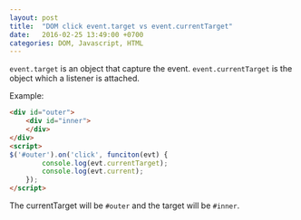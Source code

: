 ```yaml
---
layout: post
title:  "DOM click event.target vs event.currentTarget"
date:   2016-02-25 13:49:00 +0700
categories: DOM, Javascript, HTML 
---
```


`event.target` is an object that capture the event.
`event.currentTarget` is the object which a listener is attached.

Example:
```html
<div id="outer">
    <div id="inner">
    </div>
</div>
<script>
$('#outer').on('click', funciton(evt) {
        console.log(evt.currentTarget);
        console.log(evt.current);
    });
</script>
```

The currentTarget will be `#outer` and the target will be `#inner`.